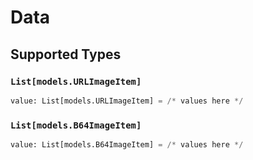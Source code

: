 # Data


## Supported Types

### `List[models.URLImageItem]`

```python
value: List[models.URLImageItem] = /* values here */
```

### `List[models.B64ImageItem]`

```python
value: List[models.B64ImageItem] = /* values here */
```

